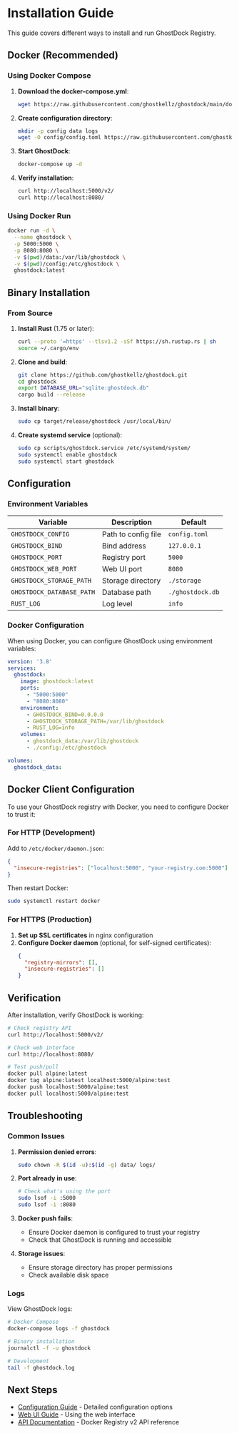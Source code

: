 # Installation Guide

This guide covers different ways to install and run GhostDock Registry.

## Docker (Recommended)

### Using Docker Compose

1. **Download the docker-compose.yml**:
   ```bash
   wget https://raw.githubusercontent.com/ghostkellz/ghostdock/main/docker-compose.yml
   ```

2. **Create configuration directory**:
   ```bash
   mkdir -p config data logs
   wget -O config/config.toml https://raw.githubusercontent.com/ghostkellz/ghostdock/main/config/config.toml
   ```

3. **Start GhostDock**:
   ```bash
   docker-compose up -d
   ```

4. **Verify installation**:
   ```bash
   curl http://localhost:5000/v2/
   curl http://localhost:8080/
   ```

### Using Docker Run

```bash
docker run -d \
  --name ghostdock \
  -p 5000:5000 \
  -p 8080:8080 \
  -v $(pwd)/data:/var/lib/ghostdock \
  -v $(pwd)/config:/etc/ghostdock \
  ghostdock:latest
```

## Binary Installation

### From Source

1. **Install Rust** (1.75 or later):
   ```bash
   curl --proto '=https' --tlsv1.2 -sSf https://sh.rustup.rs | sh
   source ~/.cargo/env
   ```

2. **Clone and build**:
   ```bash
   git clone https://github.com/ghostkellz/ghostdock.git
   cd ghostdock
   export DATABASE_URL="sqlite:ghostdock.db"
   cargo build --release
   ```

3. **Install binary**:
   ```bash
   sudo cp target/release/ghostdock /usr/local/bin/
   ```

4. **Create systemd service** (optional):
   ```bash
   sudo cp scripts/ghostdock.service /etc/systemd/system/
   sudo systemctl enable ghostdock
   sudo systemctl start ghostdock
   ```

## Configuration

### Environment Variables

| Variable | Description | Default |
|----------|-------------|---------|
| `GHOSTDOCK_CONFIG` | Path to config file | `config.toml` |
| `GHOSTDOCK_BIND` | Bind address | `127.0.0.1` |
| `GHOSTDOCK_PORT` | Registry port | `5000` |
| `GHOSTDOCK_WEB_PORT` | Web UI port | `8080` |
| `GHOSTDOCK_STORAGE_PATH` | Storage directory | `./storage` |
| `GHOSTDOCK_DATABASE_PATH` | Database path | `./ghostdock.db` |
| `RUST_LOG` | Log level | `info` |

### Docker Configuration

When using Docker, you can configure GhostDock using environment variables:

```yaml
version: '3.8'
services:
  ghostdock:
    image: ghostdock:latest
    ports:
      - "5000:5000"
      - "8080:8080"
    environment:
      - GHOSTDOCK_BIND=0.0.0.0
      - GHOSTDOCK_STORAGE_PATH=/var/lib/ghostdock
      - RUST_LOG=info
    volumes:
      - ghostdock_data:/var/lib/ghostdock
      - ./config:/etc/ghostdock

volumes:
  ghostdock_data:
```

## Docker Client Configuration

To use your GhostDock registry with Docker, you need to configure Docker to trust it:

### For HTTP (Development)

Add to `/etc/docker/daemon.json`:
```json
{
  "insecure-registries": ["localhost:5000", "your-registry.com:5000"]
}
```

Then restart Docker:
```bash
sudo systemctl restart docker
```

### For HTTPS (Production)

1. **Set up SSL certificates** in nginx configuration
2. **Configure Docker daemon** (optional, for self-signed certificates):
   ```json
   {
     "registry-mirrors": [],
     "insecure-registries": []
   }
   ```

## Verification

After installation, verify GhostDock is working:

```bash
# Check registry API
curl http://localhost:5000/v2/

# Check web interface
curl http://localhost:8080/

# Test push/pull
docker pull alpine:latest
docker tag alpine:latest localhost:5000/alpine:test
docker push localhost:5000/alpine:test
docker pull localhost:5000/alpine:test
```

## Troubleshooting

### Common Issues

1. **Permission denied errors**:
   ```bash
   sudo chown -R $(id -u):$(id -g) data/ logs/
   ```

2. **Port already in use**:
   ```bash
   # Check what's using the port
   sudo lsof -i :5000
   sudo lsof -i :8080
   ```

3. **Docker push fails**:
   - Ensure Docker daemon is configured to trust your registry
   - Check that GhostDock is running and accessible

4. **Storage issues**:
   - Ensure storage directory has proper permissions
   - Check available disk space

### Logs

View GhostDock logs:

```bash
# Docker Compose
docker-compose logs -f ghostdock

# Binary installation
journalctl -f -u ghostdock

# Development
tail -f ghostdock.log
```

## Next Steps

- [Configuration Guide](configuration.md) - Detailed configuration options
- [Web UI Guide](web-ui.md) - Using the web interface
- [API Documentation](api.md) - Docker Registry v2 API reference
